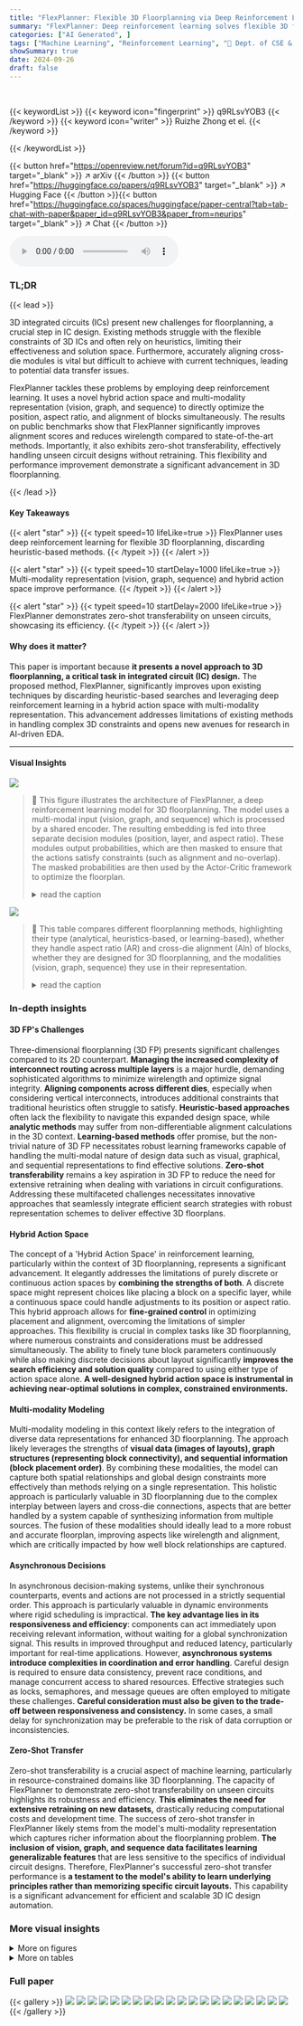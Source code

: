 ```yaml
---
title: "FlexPlanner: Flexible 3D Floorplanning via Deep Reinforcement Learning in Hybrid Action Space with Multi-Modality Representation"
summary: "FlexPlanner: Deep reinforcement learning solves flexible 3D floorplanning, improving wirelength and alignment significantly."
categories: ["AI Generated", ]
tags: ["Machine Learning", "Reinforcement Learning", "🏢 Dept. of CSE & School of AI & MoE Key Lab of AI, Shanghai Jiao Tong University",]
showSummary: true
date: 2024-09-26
draft: false
---
```


<br>

{{< keywordList >}}
{{< keyword icon="fingerprint" >}} q9RLsvYOB3 {{< /keyword >}}
{{< keyword icon="writer" >}} Ruizhe Zhong et el. {{< /keyword >}}
 
{{< /keywordList >}}

{{< button href="https://openreview.net/forum?id=q9RLsvYOB3" target="_blank" >}}
↗ arXiv
{{< /button >}}
{{< button href="https://huggingface.co/papers/q9RLsvYOB3" target="_blank" >}}
↗ Hugging Face
{{< /button >}}{{< button href="https://huggingface.co/spaces/huggingface/paper-central?tab=tab-chat-with-paper&paper_id=q9RLsvYOB3&paper_from=neurips" target="_blank" >}}
↗ Chat
{{< /button >}}




<audio controls>
    <source src="https://ai-paper-reviewer.com/q9RLsvYOB3/podcast.wav" type="audio/wav">
    Your browser does not support the audio element.
</audio>


### TL;DR


{{< lead >}}

3D integrated circuits (ICs) present new challenges for floorplanning, a crucial step in IC design.  Existing methods struggle with the flexible constraints of 3D ICs and often rely on heuristics, limiting their effectiveness and solution space.  Furthermore, accurately aligning cross-die modules is vital but difficult to achieve with current techniques, leading to potential data transfer issues. 

FlexPlanner tackles these problems by employing deep reinforcement learning. It uses a novel hybrid action space and multi-modality representation (vision, graph, and sequence) to directly optimize the position, aspect ratio, and alignment of blocks simultaneously.  The results on public benchmarks show that FlexPlanner significantly improves alignment scores and reduces wirelength compared to state-of-the-art methods.  Importantly, it also exhibits zero-shot transferability, effectively handling unseen circuit designs without retraining. This flexibility and performance improvement demonstrate a significant advancement in 3D floorplanning.

{{< /lead >}}


#### Key Takeaways

{{< alert "star" >}}
{{< typeit speed=10 lifeLike=true >}} FlexPlanner uses deep reinforcement learning for flexible 3D floorplanning, discarding heuristic-based methods. {{< /typeit >}}
{{< /alert >}}

{{< alert "star" >}}
{{< typeit speed=10 startDelay=1000 lifeLike=true >}} Multi-modality representation (vision, graph, sequence) and hybrid action space improve performance. {{< /typeit >}}
{{< /alert >}}

{{< alert "star" >}}
{{< typeit speed=10 startDelay=2000 lifeLike=true >}} FlexPlanner demonstrates zero-shot transferability on unseen circuits, showcasing its efficiency. {{< /typeit >}}
{{< /alert >}}

#### Why does it matter?
This paper is important because **it presents a novel approach to 3D floorplanning, a critical task in integrated circuit (IC) design.**  The proposed method, FlexPlanner, significantly improves upon existing techniques by discarding heuristic-based searches and leveraging deep reinforcement learning in a hybrid action space with multi-modality representation. This advancement addresses limitations of existing methods in handling complex 3D constraints and opens new avenues for research in AI-driven EDA.

------
#### Visual Insights



![](https://ai-paper-reviewer.com/q9RLsvYOB3/figures_3_1.jpg)

> 🔼 This figure illustrates the architecture of FlexPlanner, a deep reinforcement learning model for 3D floorplanning.  The model uses a multi-modal input (vision, graph, and sequence) which is processed by a shared encoder. The resulting embedding is fed into three separate decision modules (position, layer, and aspect ratio). These modules output probabilities, which are then masked to ensure that the actions satisfy constraints (such as alignment and no-overlap). The masked probabilities are then used by the Actor-Critic framework to optimize the floorplan.
> <details>
> <summary>read the caption</summary>
> Figure 1: Pipeline of FlexPlanner. Under the Actor-Critic framework, taking the multi-modality representation as input, the policy network consists of three sub-modules, responsible for determining the position, layer, and aspect ratio of blocks. Alignment mask and position mask are incorporated to filter out invalid positions where constraints (alignment, non-overlap, etc.) are not satisfied.
> </details>





![](https://ai-paper-reviewer.com/q9RLsvYOB3/tables_1_1.jpg)

> 🔼 This table compares different floorplanning methods, highlighting their type (analytical, heuristics-based, or learning-based), whether they handle aspect ratio (AR) and cross-die alignment (Aln) of blocks, whether they are designed for 3D floorplanning, and the modalities (vision, graph, sequence) they use in their representation.
> <details>
> <summary>read the caption</summary>
> Table 1: Characteristics of typical methods.
> </details>





### In-depth insights


#### 3D FP's Challenges
Three-dimensional floorplanning (3D FP) presents significant challenges compared to its 2D counterpart.  **Managing the increased complexity of interconnect routing across multiple layers** is a major hurdle, demanding sophisticated algorithms to minimize wirelength and optimize signal integrity.  **Aligning components across different dies**, especially when considering vertical interconnects, introduces additional constraints that traditional heuristics often struggle to satisfy. **Heuristic-based approaches** often lack the flexibility to navigate this expanded design space, while **analytic methods** may suffer from non-differentiable alignment calculations in the 3D context.  **Learning-based methods** offer promise, but the non-trivial nature of 3D FP necessitates robust learning frameworks capable of handling the multi-modal nature of design data such as visual, graphical, and sequential representations to find effective solutions.  **Zero-shot transferability** remains a key aspiration in 3D FP to reduce the need for extensive retraining when dealing with variations in circuit configurations.  Addressing these multifaceted challenges necessitates innovative approaches that seamlessly integrate efficient search strategies with robust representation schemes to deliver effective 3D floorplans.

#### Hybrid Action Space
The concept of a 'Hybrid Action Space' in reinforcement learning, particularly within the context of 3D floorplanning, represents a significant advancement.  It elegantly addresses the limitations of purely discrete or continuous action spaces by **combining the strengths of both**.  A discrete space might represent choices like placing a block on a specific layer, while a continuous space could handle adjustments to its position or aspect ratio.  This hybrid approach allows for **fine-grained control** in optimizing placement and alignment, overcoming the limitations of simpler approaches. This flexibility is crucial in complex tasks like 3D floorplanning, where numerous constraints and considerations must be addressed simultaneously. The ability to finely tune block parameters continuously while also making discrete decisions about layout significantly **improves the search efficiency and solution quality** compared to using either type of action space alone.  **A well-designed hybrid action space is instrumental in achieving near-optimal solutions in complex, constrained environments.**

#### Multi-modality Modeling
Multi-modality modeling in this context likely refers to the integration of diverse data representations for enhanced 3D floorplanning.  The approach likely leverages the strengths of **visual data (images of layouts), graph structures (representing block connectivity), and sequential information (block placement order)**.  By combining these modalities, the model can capture both spatial relationships and global design constraints more effectively than methods relying on a single representation.  This holistic approach is particularly valuable in 3D floorplanning due to the complex interplay between layers and cross-die connections, aspects that are better handled by a system capable of synthesizing information from multiple sources. The fusion of these modalities should ideally lead to a more robust and accurate floorplan, improving aspects like wirelength and alignment, which are critically impacted by how well block relationships are captured.

#### Asynchronous Decisions
In asynchronous decision-making systems, unlike their synchronous counterparts, events and actions are not processed in a strictly sequential order.  This approach is particularly valuable in dynamic environments where rigid scheduling is impractical. **The key advantage lies in its responsiveness and efficiency**: components can act immediately upon receiving relevant information, without waiting for a global synchronization signal. This results in improved throughput and reduced latency, particularly important for real-time applications. However, **asynchronous systems introduce complexities in coordination and error handling**.  Careful design is required to ensure data consistency, prevent race conditions, and manage concurrent access to shared resources. Effective strategies such as locks, semaphores, and message queues are often employed to mitigate these challenges. **Careful consideration must also be given to the trade-off between responsiveness and consistency.** In some cases, a small delay for synchronization may be preferable to the risk of data corruption or inconsistencies.

#### Zero-Shot Transfer
Zero-shot transferability is a crucial aspect of machine learning, particularly in resource-constrained domains like 3D floorplanning.  The capacity of FlexPlanner to demonstrate zero-shot transferability on unseen circuits highlights its robustness and efficiency.  **This eliminates the need for extensive retraining on new datasets,** drastically reducing computational costs and development time.  The success of zero-shot transfer in FlexPlanner likely stems from the model's multi-modality representation which captures richer information about the floorplanning problem.  **The inclusion of vision, graph, and sequence data facilitates learning generalizable features** that are less sensitive to the specifics of individual circuit designs. Therefore, FlexPlanner's successful zero-shot transfer performance is **a testament to the model's ability to learn underlying principles rather than memorizing specific circuit layouts.**  This capability is a significant advancement for efficient and scalable 3D IC design automation.


### More visual insights

<details>
<summary>More on figures
</summary>


![](https://ai-paper-reviewer.com/q9RLsvYOB3/figures_3_2.jpg)

> 🔼 This figure demonstrates the concept of alignment in the 3D floorplanning task.  It shows how the alignment mask is generated. The green area in (a) represents the area of the block to be placed, while the yellow area shows the area already occupied by its alignment partner.  Subfigures (b), (c), and (d) illustrate X-axis, Y-axis and full alignment scores, respectively. Finally, (e) shows a binary mask indicating valid positions where the alignment constraint is met, which is used to filter out invalid positions.
> <details>
> <summary>read the caption</summary>
> Figure 2: Demonstration of alignment. In (a), the green region will be occupied by the block to place, and the yellow region is occupied by its alignment partner block which has already been placed. X-, Y-dimensional and full alignment are shown in (b)(c)(d). Only (x, y) satisfying alnalny ≥ alnm are valid positions shown in (e), and this binary mask can be incorporated to filter out invalid positions.
> </details>



![](https://ai-paper-reviewer.com/q9RLsvYOB3/figures_7_1.jpg)

> 🔼 This figure shows two examples of 3D floorplans generated by the proposed FlexPlanner method. Each block is assigned a unique index and color. Blocks with the same index and color across different dies represent an alignment pair, indicating that they are aligned vertically and share a common projected 2D area. Gray blocks indicate modules without any alignment partners. This visualization demonstrates the algorithm's capability to handle alignment constraints effectively in 3D floorplanning.
> <details>
> <summary>read the caption</summary>
> Figure 3: Our 3D floorplan result. Two blocks with the same index and the same color on different dies form an alignment pair, which roughly locate on the same positions and share a 2D common projected area. Gray blocks mean they do not have alignment partners.
> </details>



![](https://ai-paper-reviewer.com/q9RLsvYOB3/figures_7_2.jpg)

> 🔼 This figure compares the cross-die alignment performance of the proposed FlexPlanner method against three baselines (GraphPlace, DeepPlace, and Wiremask-BBO) on circuit n50.  It visually represents the alignment results using color-coded blocks: green for aligned blocks (alignment score ≥ 0.5), red for non-aligned blocks (alignment score < 0.5), and gray for blocks without alignment partners. The figure clearly shows that FlexPlanner achieves significantly higher alignment scores compared to the baselines.
> <details>
> <summary>read the caption</summary>
> Figure 4: Visualization of cross-die block alignment on circuit n50. Two blocks with the same index forms an alignment pair. For a pair with block i, j, we calculate individual alignment score aln(i, j) according to Eq. 1. Green means these two blocks are aligned (aln(i, j) ≥ 0.5) while red means not aligned (aln(i, j) < 0.5). Total alignment score is calculated according to Alg. 3 in Appendix G.1. It demonstrates that our method achieves much better alignment score than other baselines.
> </details>



![](https://ai-paper-reviewer.com/q9RLsvYOB3/figures_7_3.jpg)

> 🔼 This figure compares the alignment performance of the proposed FlexPlanner method against several baselines (GraphPlace, DeepPlace, and Wiremask-BBO) on circuit n50.  The visualization uses color-coding to represent alignment success (green) or failure (red) for pairs of blocks across different dies.  The overall alignment score for each method is also displayed, highlighting FlexPlanner's superior performance.
> <details>
> <summary>read the caption</summary>
> Figure 4: Visualization of cross-die block alignment on circuit n50. Two blocks with the same index forms an alignment pair. For a pair with block i, j, we calculate individual alignment score aln(i, j) according to Eq. 1. Green means these two blocks are aligned (aln(i, j) ≥ 0.5) while red means not aligned (aln(i, j) < 0.5). Total alignment score is calculated according to Alg. 3 in Appendix G.1. It demonstrates that our method achieves much better alignment score than other baselines.
> </details>



![](https://ai-paper-reviewer.com/q9RLsvYOB3/figures_8_1.jpg)

> 🔼 This figure shows the training curves of the FlexPlanner model on circuits n200 and n300, comparing two training strategies: fine-tuning from a pre-trained model on circuit n100 and training from scratch.  The plots display the alignment score and HPWL (half-perimeter wire length) over training epochs for both strategies.  The shaded areas represent the standard deviation across multiple training runs.  The results demonstrate the effectiveness of fine-tuning, showcasing faster convergence and potentially better performance compared to training from scratch.
> <details>
> <summary>read the caption</summary>
> Figure 5: Training curve between fine-tune (based on circuit n100) and training from scratch.
> </details>



![](https://ai-paper-reviewer.com/q9RLsvYOB3/figures_9_1.jpg)

> 🔼 This figure demonstrates the impact of the alignment mask and reward function on the training process. The left subplot shows that using the alignment mask as both input and constraint leads to better alignment results compared to using it as only input or constraint, or not using it at all. The right subplot illustrates how the reward function influences layer decision-making, showing that the proposed reward function prevents the model from converging to a suboptimal solution.
> <details>
> <summary>read the caption</summary>
> Figure 6: (a) Influence of the alignment mask. As the input feature, it plays a critical role in capturing the alignment information. As a constraint, it reduces the action space and accelerates the training process. (b) Influence of rewards on layer decision, shown in circuit n100 with episode length L = 100 and |D| = 2 dies. zt is the determined layer index at step t, and Z = Σt=1L/2zt is the layer index sum of the first half of the placing sequence. Z → 0 or Z → L/2 means degeneration to die-by-die synchronous layer decision (almost all die 0 or 1 in the first half episode).
> </details>



![](https://ai-paper-reviewer.com/q9RLsvYOB3/figures_9_2.jpg)

> 🔼 This figure demonstrates the impact of the alignment mask and reward function in the proposed 3D floorplanning method. The left subplot shows how using the alignment mask as both input and constraint significantly improves alignment. The right subplot illustrates the effect of different reward functions on layer decision-making, showcasing the effectiveness of the proposed reward design in preventing premature convergence to suboptimal solutions.
> <details>
> <summary>read the caption</summary>
> Figure 6: (a) Influence of the alignment mask. As the input feature, it plays a critical role in capturing the alignment information. As a constraint, it reduces the action space and accelerates the training process. (b) Influence of rewards on layer decision, shown in circuit n100 with episode length L = 100 and |D| = 2 dies. zt is the determined layer index at step t, and Z = Σt=1L/2zt is the layer index sum of the first half of the placing sequence. Z → 0 or Z → L/2 means degeneration to die-by-die synchronous layer decision (almost all die 0 or 1 in the first half episode).
> </details>



![](https://ai-paper-reviewer.com/q9RLsvYOB3/figures_18_1.jpg)

> 🔼 This figure shows the 3D floorplanning results obtained by FlexPlanner for two example circuits (n50 and n100).  Blocks with the same index and color across multiple dies represent alignment pairs. These blocks aim to occupy similar positions in their respective dies.  Gray blocks indicate no alignment partners.
> <details>
> <summary>read the caption</summary>
> Figure 3: Our 3D floorplan result. Two blocks with the same index and the same color on different dies form an alignment pair, which roughly locate on the same positions and share a 2D common projected area. Gray blocks mean they do not have alignment partners.
> </details>



</details>




<details>
<summary>More on tables
</summary>


![](https://ai-paper-reviewer.com/q9RLsvYOB3/tables_4_1.jpg)
> 🔼 This table compares the alignment scores achieved by FlexPlanner against several baseline methods across different benchmark circuits.  The alignment score is a metric reflecting the quality of cross-die module alignment in 3D floorplanning.  Higher scores indicate better alignment. The table shows that FlexPlanner significantly outperforms all baseline methods, achieving much higher alignment scores.
> <details>
> <summary>read the caption</summary>
> Table 2: Alignment score comparison among baselines and our method. The higher the alignment score, the better, and the optimal results are shown in bold. C/M means Circuit/Method.
> </details>

![](https://ai-paper-reviewer.com/q9RLsvYOB3/tables_5_1.jpg)
> 🔼 This table compares the alignment scores achieved by FlexPlanner and other existing methods (3D-B*-SA, RL-CBL, Wiremask-BBO, GraphPlace, DeepPlace, MaskPlace) on several benchmark circuits (ami33, ami49, n10, n30, n50, n100, n200, n300).  Higher alignment scores indicate better performance. The results show that FlexPlanner significantly outperforms all baselines, achieving substantially higher alignment scores across all circuits.
> <details>
> <summary>read the caption</summary>
> Table 2: Alignment score comparison among baselines and our method. The higher the alignment score, the better, and the optimal results are shown in bold. C/M means Circuit/Method.
> </details>

![](https://ai-paper-reviewer.com/q9RLsvYOB3/tables_6_1.jpg)
> 🔼 This table compares the alignment scores achieved by FlexPlanner against several baseline methods across different benchmark circuits.  Higher alignment scores indicate better performance in aligning blocks across multiple dies in 3D floorplanning. The 'C/M' column represents the Circuit/Method combination.
> <details>
> <summary>read the caption</summary>
> Table 2: Alignment score comparison among baselines and our method. The higher the alignment score, the better, and the optimal results are shown in bold. C/M means Circuit/Method.
> </details>

![](https://ai-paper-reviewer.com/q9RLsvYOB3/tables_6_2.jpg)
> 🔼 This table compares the alignment scores achieved by FlexPlanner against several baseline methods across different benchmark circuits.  Higher alignment scores indicate better performance.  The table highlights that FlexPlanner significantly outperforms the baselines in terms of achieving higher alignment scores, indicating improved accuracy in aligning blocks across multiple dies in 3D floorplanning.
> <details>
> <summary>read the caption</summary>
> Table 2: Alignment score comparison among baselines and our method. The higher the alignment score, the better, and the optimal results are shown in bold. C/M means Circuit/Method.
> </details>

![](https://ai-paper-reviewer.com/q9RLsvYOB3/tables_8_1.jpg)
> 🔼 This table compares the alignment scores achieved by FlexPlanner against several baseline methods across different benchmark circuits.  The alignment score is a metric indicating the quality of cross-die module alignment in 3D floorplanning; higher scores represent better alignment. The table shows that FlexPlanner significantly outperforms the baselines, achieving much higher alignment scores in most cases.  C/M indicates the abbreviation for Circuit/Method.
> <details>
> <summary>read the caption</summary>
> Table 2: Alignment score comparison among baselines and our method. The higher the alignment score, the better, and the optimal results are shown in bold. C/M means Circuit/Method.
> </details>

![](https://ai-paper-reviewer.com/q9RLsvYOB3/tables_8_2.jpg)
> 🔼 This table presents the ablation study results on the n100 benchmark circuit. It shows the impact of different components on the model's performance, including the asynchronous layer decision mechanism, the multi-modality representation (vision, graph, sequence), and reward functions.  Each row shows the results for different model variations by removing or changing a specific component.  The results are measured by alignment score and HPWL (Half Perimeter Wire Length).
> <details>
> <summary>read the caption</summary>
> Table 5: Ablation study on n100. sync: synchronous die-by-die placing. w/o aln: remove alignment mask in vision modality. w/o seq: remove sequence modality. w/o graph: remove graph modality. sparse rew: the same reward as GraphPlace [26]. diff rew: the same reward as MaskPlace [28].
> </details>

![](https://ai-paper-reviewer.com/q9RLsvYOB3/tables_13_1.jpg)
> 🔼 This table compares the alignment scores achieved by FlexPlanner against several baseline methods across various benchmark circuits.  A higher alignment score indicates better performance, with the best result for each circuit shown in bold.  The table allows for a direct comparison of FlexPlanner's alignment capabilities against existing approaches.
> <details>
> <summary>read the caption</summary>
> Table 2: Alignment score comparison among baselines and our method. The higher the alignment score, the better, and the optimal results are shown in bold. C/M means Circuit/Method.
> </details>

![](https://ai-paper-reviewer.com/q9RLsvYOB3/tables_13_2.jpg)
> 🔼 This table presents the characteristics of the MCNC and GSRC benchmark circuits used in the experiments.  For each circuit, it lists the number of blocks, I/O ports, nets, and the number of alignment pairs (blocks that need to be aligned across dies in 3D floorplanning). This information helps understand the complexity and size of the test instances.
> <details>
> <summary>read the caption</summary>
> Table 7: MCNC and GSRC benchmark
> </details>

![](https://ai-paper-reviewer.com/q9RLsvYOB3/tables_14_1.jpg)
> 🔼 This table compares the alignment scores achieved by FlexPlanner against several baseline methods across various benchmark circuits.  Higher alignment scores indicate better performance. The table highlights FlexPlanner's superior performance, showcasing significant improvements in alignment compared to the baselines.
> <details>
> <summary>read the caption</summary>
> Table 2: Alignment score comparison among baselines and our method. The higher the alignment score, the better, and the optimal results are shown in bold. C/M means Circuit/Method.
> </details>

![](https://ai-paper-reviewer.com/q9RLsvYOB3/tables_16_1.jpg)
> 🔼 This table compares the alignment scores achieved by different floorplanning methods (including baselines and the proposed FlexPlanner) on various benchmark circuits.  A higher alignment score indicates better alignment of blocks across multiple dies, which is crucial for 3D chip design.  The results highlight the superior performance of FlexPlanner in achieving high alignment scores compared to existing methods.
> <details>
> <summary>read the caption</summary>
> Table 2: Alignment score comparison among baselines and our method. The higher the alignment score, the better, and the optimal results are shown in bold. C/M means Circuit/Method.
> </details>

![](https://ai-paper-reviewer.com/q9RLsvYOB3/tables_16_2.jpg)
> 🔼 This table compares the alignment scores achieved by different floorplanning methods (including the proposed FlexPlanner and several baselines) on various benchmark circuits.  A higher alignment score indicates better performance in aligning blocks across different layers or dies in a 3D integrated circuit (3D IC). The table highlights the superior alignment performance of FlexPlanner compared to the other methods.
> <details>
> <summary>read the caption</summary>
> Table 2: Alignment score comparison among baselines and our method. The higher the alignment score, the better, and the optimal results are shown in bold. C/M means Circuit/Method.
> </details>

![](https://ai-paper-reviewer.com/q9RLsvYOB3/tables_16_3.jpg)
> 🔼 This table compares the alignment scores achieved by FlexPlanner and several baseline methods across different benchmark circuits.  The alignment score is a metric indicating the quality of alignment between blocks that need to be aligned across multiple dies in a 3D chip design. Higher scores indicate better alignment.  The table shows that FlexPlanner significantly outperforms all baseline methods, achieving much higher alignment scores.
> <details>
> <summary>read the caption</summary>
> Table 2: Alignment score comparison among baselines and our method. The higher the alignment score, the better, and the optimal results are shown in bold. C/M means Circuit/Method.
> </details>

![](https://ai-paper-reviewer.com/q9RLsvYOB3/tables_17_1.jpg)
> 🔼 This table presents the results of an ablation study conducted on circuit n100 to evaluate the impact of different grid sizes on the model's performance. The metrics considered include alignment score, half-perimeter wire length (HPWL), overlap, runtime, and area error. The results show that while higher grid sizes tend to produce more accurate results, they also significantly increase runtime. Therefore, the choice of grid size involves a trade-off between accuracy and efficiency.
> <details>
> <summary>read the caption</summary>
> Table 12: The influence of different grid size on circuit n100.
> </details>

![](https://ai-paper-reviewer.com/q9RLsvYOB3/tables_17_2.jpg)
> 🔼 This table compares the alignment scores achieved by FlexPlanner and several baseline methods across different benchmark circuits.  The alignment score is a metric reflecting how well cross-die modules are aligned, with higher scores indicating better alignment.  The table shows that FlexPlanner significantly outperforms the baselines in terms of alignment score.
> <details>
> <summary>read the caption</summary>
> Table 2: Alignment score comparison among baselines and our method. The higher the alignment score, the better, and the optimal results are shown in bold. C/M means Circuit/Method.
> </details>

</details>




### Full paper

{{< gallery >}}
<img src="https://ai-paper-reviewer.com/q9RLsvYOB3/1.png" class="grid-w50 md:grid-w33 xl:grid-w25" />
<img src="https://ai-paper-reviewer.com/q9RLsvYOB3/2.png" class="grid-w50 md:grid-w33 xl:grid-w25" />
<img src="https://ai-paper-reviewer.com/q9RLsvYOB3/3.png" class="grid-w50 md:grid-w33 xl:grid-w25" />
<img src="https://ai-paper-reviewer.com/q9RLsvYOB3/4.png" class="grid-w50 md:grid-w33 xl:grid-w25" />
<img src="https://ai-paper-reviewer.com/q9RLsvYOB3/5.png" class="grid-w50 md:grid-w33 xl:grid-w25" />
<img src="https://ai-paper-reviewer.com/q9RLsvYOB3/6.png" class="grid-w50 md:grid-w33 xl:grid-w25" />
<img src="https://ai-paper-reviewer.com/q9RLsvYOB3/7.png" class="grid-w50 md:grid-w33 xl:grid-w25" />
<img src="https://ai-paper-reviewer.com/q9RLsvYOB3/8.png" class="grid-w50 md:grid-w33 xl:grid-w25" />
<img src="https://ai-paper-reviewer.com/q9RLsvYOB3/9.png" class="grid-w50 md:grid-w33 xl:grid-w25" />
<img src="https://ai-paper-reviewer.com/q9RLsvYOB3/10.png" class="grid-w50 md:grid-w33 xl:grid-w25" />
<img src="https://ai-paper-reviewer.com/q9RLsvYOB3/11.png" class="grid-w50 md:grid-w33 xl:grid-w25" />
<img src="https://ai-paper-reviewer.com/q9RLsvYOB3/12.png" class="grid-w50 md:grid-w33 xl:grid-w25" />
<img src="https://ai-paper-reviewer.com/q9RLsvYOB3/13.png" class="grid-w50 md:grid-w33 xl:grid-w25" />
<img src="https://ai-paper-reviewer.com/q9RLsvYOB3/14.png" class="grid-w50 md:grid-w33 xl:grid-w25" />
<img src="https://ai-paper-reviewer.com/q9RLsvYOB3/15.png" class="grid-w50 md:grid-w33 xl:grid-w25" />
<img src="https://ai-paper-reviewer.com/q9RLsvYOB3/16.png" class="grid-w50 md:grid-w33 xl:grid-w25" />
<img src="https://ai-paper-reviewer.com/q9RLsvYOB3/17.png" class="grid-w50 md:grid-w33 xl:grid-w25" />
<img src="https://ai-paper-reviewer.com/q9RLsvYOB3/18.png" class="grid-w50 md:grid-w33 xl:grid-w25" />
<img src="https://ai-paper-reviewer.com/q9RLsvYOB3/19.png" class="grid-w50 md:grid-w33 xl:grid-w25" />
<img src="https://ai-paper-reviewer.com/q9RLsvYOB3/20.png" class="grid-w50 md:grid-w33 xl:grid-w25" />
{{< /gallery >}}